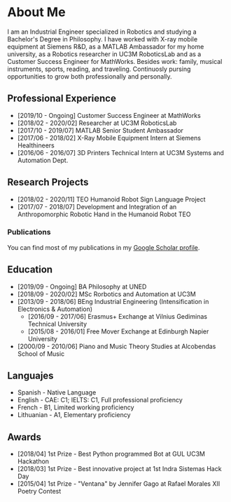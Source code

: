 # About Me

I am an Industrial Engineer specialized in Robotics and studying a Bachelor's Degree in Philosophy. I have worked with X-ray mobile equipment at Siemens R&D, as a MATLAB Ambassador for my home university, as a Robotics researcher in UC3M RoboticsLab and as a Customer Success Engineer for MathWorks. Besides work: family, musical instruments, sports, reading, and traveling. Continuosly pursing opportunities to grow both professionally and personally.


## Professional Experience

* [2019/10 - Ongoing] Customer Success Engineer at MathWorks
* [2018/02 - 2020/02] Researcher at UC3M RoboticsLab
* [2017/10 - 2019/07] MATLAB Senior Student Ambassador
* [2017/06 - 2018/02] X-Ray Mobile Equipment Intern at Siemens Healthineers
* [2016/06 - 2016/07] 3D Printers Technical Intern at UC3M Systems and Automation Dept.

## Research Projects
* [2018/02 - 2020/11] TEO Humanoid Robot Sign Language Project
* [2017/07 - 2018/07] Development and Integration of an Anthropomorphic Robotic Hand in the Humanoid Robot TEO

### Publications

You can find most of my publications in my [Google Scholar profile](https://scholar.google.es/citations?user=8wrwg4sAAAAJ&hl=es&authuser=1).


## Education

* [2019/09 - Ongoing] BA Philosophy at UNED
* [2018/09 - 2020/02] MSc Rorbotics and Automation at UC3M
* [2013/09 - 2018/06] BEng Industrial Engineering (Intensification in Electronics & Automation)
  *  [2016/09 - 2017/06] Erasmus+ Exchange at Vilnius Gediminas Technical University
  *  [2015/08 - 2016/01] Free Mover Exchange at Edinburgh Napier University
* [2000/09 - 2010/06] Piano and Music Theory Studies at Alcobendas School of Music

## Languajes
* Spanish - Native Language
* English - CAE: C1; IELTS: C1, Full professional proficiency
* French - B1, Limited working proficiency
* Lithuanian - A1, Elementary proficiency

## Awards
* [2018/04] 1st Prize - Best Python programmed Bot at GUL UC3M Hackathon
* [2018/03] 1st Prize - Best innovative project at 1st Indra Sistemas Hack Day
* [2015/04] 1st Prize - "Ventana" by Jennifer Gago at Rafael Morales XII Poetry Contest
